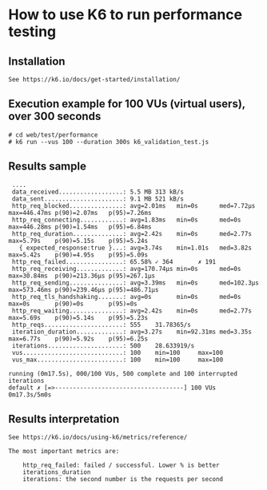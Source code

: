 
# How to use K6 to run performance testing

## Installation

    See https://k6.io/docs/get-started/installation/


## Execution example for 100 VUs (virtual users), over 300 seconds

    # cd web/test/performance
    # k6 run --vus 100 --duration 300s k6_validation_test.js


## Results sample

     ....
     data_received..................: 5.5 MB 313 kB/s
     data_sent......................: 9.1 MB 521 kB/s
     http_req_blocked...............: avg=2.01ms   min=0s      med=7.72µs  max=446.47ms p(90)=2.07ms   p(95)=7.26ms
     http_req_connecting............: avg=1.83ms   min=0s      med=0s      max=446.28ms p(90)=1.54ms   p(95)=6.84ms
     http_req_duration..............: avg=2.42s    min=0s      med=2.77s   max=5.79s    p(90)=5.15s    p(95)=5.24s
       { expected_response:true }...: avg=3.74s    min=1.01s   med=3.82s   max=5.42s    p(90)=4.95s    p(95)=5.09s
     http_req_failed................: 65.58% ✓ 364       ✗ 191
     http_req_receiving.............: avg=170.74µs min=0s      med=0s      max=30.84ms  p(90)=213.36µs p(95)=267.1µs
     http_req_sending...............: avg=3.39ms   min=0s      med=102.3µs max=573.46ms p(90)=239.46µs p(95)=486.71µs
     http_req_tls_handshaking.......: avg=0s       min=0s      med=0s      max=0s       p(90)=0s       p(95)=0s
     http_req_waiting...............: avg=2.42s    min=0s      med=2.77s   max=5.69s    p(90)=5.14s    p(95)=5.23s
     http_reqs......................: 555    31.78365/s
     iteration_duration.............: avg=3.27s    min=92.31ms med=3.35s   max=6.77s    p(90)=5.92s    p(95)=6.25s
     iterations.....................: 500    28.633919/s
     vus............................: 100    min=100     max=100
     vus_max........................: 100    min=100     max=100

    running (0m17.5s), 000/100 VUs, 500 complete and 100 interrupted iterations
    default ✗ [=>------------------------------------] 100 VUs  0m17.3s/5m0s


## Results interpretation

    See https://k6.io/docs/using-k6/metrics/reference/

    The most important metrics are:

        http_req_failed: failed / successful. Lower % is better
        iterations_duration
        iterations: the second number is the requests per second